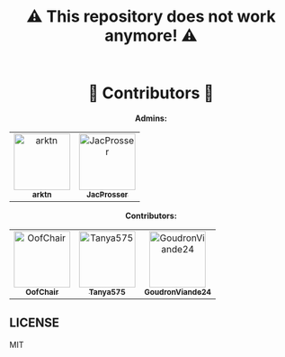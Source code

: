 <div align="center">
<h1 align="center">
<strong>
⚠️ This repository does not work anymore! ⚠️
</strong>
<br>
<br>
<br>
 🔨 Contributors 🔨
 </h1>
<div align="center">
<strong>Admins:</strong>
<table>
<tr>
<td align="center"><a href="https://github.com/arktn"><img src="https://avatars.githubusercontent.com/u/64563726?v=4?s=100" width="100px;" alt="arktn"/><br /><sub><b>arktn</b></sub></a><br /></td>
<td align="center"><a href="https://github.com/JacProsser"><img src="https://avatars.githubusercontent.com/u/48368615?v=4?s=100" width="100px;" alt="JacProsser"/><br /><sub><b>JacProsser</b></sub></a><br /></td>
</table>
<strong>Contributors:</strong>
<table>
<td align="center"><a href="https://github.com/OofChair"><img src="https://avatars.githubusercontent.com/u/66800643?v=4?s=100" width="100px;" alt="OofChair"/><br /><sub><b>OofChair</b></sub></a><br /></td>
<td align="center"><a href="https://github.com/Tanya575"><img src="https://avatars.githubusercontent.com/u/80748971?v=4?s=100" width="100px;" alt="Tanya575"/><br /><sub><b>Tanya575</b></sub></a><br /></td>
<td align="center"><a href="https://github.com/GoudronViande24"><img src="https://avatars.githubusercontent.com/u/42936037?v=4?s=100" width="100px;" alt="GoudronViande24"/><br /><sub><b>GoudronViande24</b></sub></a><br /></td>
</tr>
</table>
</div>
</div>

## LICENSE
MIT
